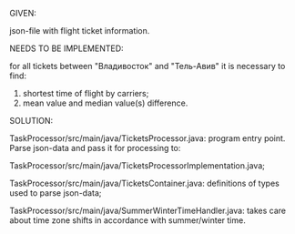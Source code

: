GIVEN:

json-file with flight ticket information.



NEEDS TO BE IMPLEMENTED:

for all tickets between "Владивосток" and "Тель-Авив" it is necessary to find:

1) shortest time of flight by carriers;
2) mean value and median value(s) difference.



SOLUTION:

TaskProcessor/src/main/java/TicketsProcessor.java: program entry point. Parse json-data and pass it for processing to:

TaskProcessor/src/main/java/TicketsProcessorImplementation.java;

TaskProcessor/src/main/java/TicketsContainer.java: definitions of types used to parse json-data;

TaskProcessor/src/main/java/SummerWinterTimeHandler.java: takes care about time zone shifts in accordance with summer/winter time.
